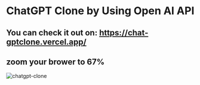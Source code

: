 
# ChatGPT Clone by Using Open AI API

## You can check it out on:  https://chat-gptclone.vercel.app/

## zoom your brower to 67%


![chatgpt-clone](https://github.com/Alishba-Siddique/chat-gpt-clone/assets/97811058/79906d0a-244b-4ea1-bf0e-710c289111fb)


